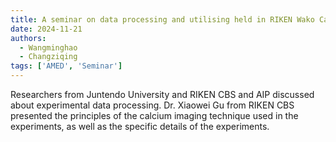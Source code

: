 ```yaml
---
title: A seminar on data processing and utilising held in RIKEN Wako Campus 
date: 2024-11-21
authors:
  - Wangminghao
  - Changziqing
tags: ['AMED', 'Seminar']
---
```

Researchers from Juntendo University and RIKEN CBS and AIP discussed about experimental data processing.
Dr. Xiaowei Gu from RIKEN CBS presented the principles of the calcium imaging technique used in the experiments, as well as the specific details of the experiments.